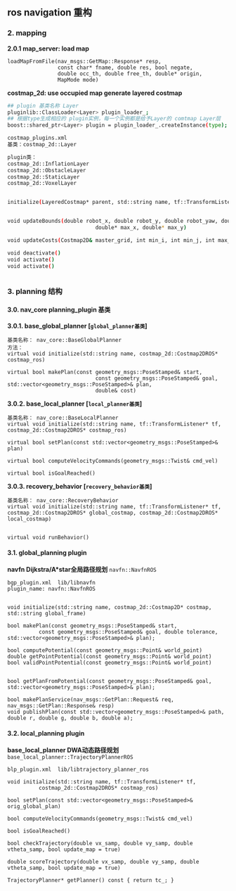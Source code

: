 
## ros navigation 重构

### 2. mapping 

**2.0.1 map_server: load map**
```
loadMapFromFile(nav_msgs::GetMap::Response* resp,
                const char* fname, double res, bool negate,
                double occ_th, double free_th, double* origin,
                MapMode mode)
```

**costmap_2d: use occupied map generate layered costmap**

```bash
## plugin 基类名称 Layer
pluginlib::ClassLoader<Layer> plugin_loader_;
## 根据type生成相应的 plugin实例，每一个实例都是给予Layer的 comtmap Layer层
boost::shared_ptr<Layer> plugin = plugin_loader_.createInstance(type);

costmap_plugins.xml
基类：costmap_2d::Layer

plugin类： 
costmap_2d::InflationLayer
costmap_2d::ObstacleLayer
costmap_2d::StaticLayer
costmap_2d::VoxelLayer


initialize(LayeredCostmap* parent, std::string name, tf::TransformListener *tf)


void updateBounds(double robot_x, double robot_y, double robot_yaw, double* min_x, double* min_y,
                            double* max_x, double* max_y)

void updateCosts(Costmap2D& master_grid, int min_i, int min_j, int max_i, int max_j)

void deactivate()
void activate() 
void activate() 



```


### 3. planning 结构

#### 3.0. nav_core  planning_plugin 基类

**3.0.1. base_global_planner [`global_planner基类`]**
```
基类名称： nav_core::BaseGlobalPlanner
方法：
virtual void initialize(std::string name, costmap_2d::Costmap2DROS* costmap_ros) 

virtual bool makePlan(const geometry_msgs::PoseStamped& start, 
                            const geometry_msgs::PoseStamped& goal, std::vector<geometry_msgs::PoseStamped>& plan,
                            double& cost)                            
```

**3.0.2. base_local_planner [`local_planner基类`]**
```
基类名称： nav_core::BaseLocalPlanner
virtual void initialize(std::string name, tf::TransformListener* tf, costmap_2d::Costmap2DROS* costmap_ros)

virtual bool setPlan(const std::vector<geometry_msgs::PoseStamped>& plan)

virtual bool computeVelocityCommands(geometry_msgs::Twist& cmd_vel)

virtual bool isGoalReached()

```

**3.0.3. recovery_behavior [`recovery_behavior基类`]**
```
基类名称： nav_core::RecoveryBehavior
virtual void initialize(std::string name, tf::TransformListener* tf, costmap_2d::Costmap2DROS* global_costmap, costmap_2d::Costmap2DROS* local_costmap)


virtual void runBehavior() 

```

#### 3.1. global_planning  plugin

**navfn Dijkstra/A*star全局路径规划**
`navfn::NavfnROS`
```
bgp_plugin.xml  lib/libnavfn
plugin_name: navfn::NavfnROS


void initialize(std::string name, costmap_2d::Costmap2D* costmap, std::string global_frame)

bool makePlan(const geometry_msgs::PoseStamped& start, 
          const geometry_msgs::PoseStamped& goal, double tolerance, std::vector<geometry_msgs::PoseStamped>& plan);

bool computePotential(const geometry_msgs::Point& world_point)
double getPointPotential(const geometry_msgs::Point& world_point)
bool validPointPotential(const geometry_msgs::Point& world_point)


bool getPlanFromPotential(const geometry_msgs::PoseStamped& goal, std::vector<geometry_msgs::PoseStamped>& plan);

bool makePlanService(nav_msgs::GetPlan::Request& req, nav_msgs::GetPlan::Response& resp)
void publishPlan(const std::vector<geometry_msgs::PoseStamped>& path, double r, double g, double b, double a);

```

#### 3.2. local_planning  plugin

**base_local_planner DWA动态路径规划**
`base_local_planner::TrajectoryPlannerROS`
```
blp_plugin.xml  lib/libtrajectory_planner_ros

void initialize(std::string name, tf::TransformListener* tf,
          costmap_2d::Costmap2DROS* costmap_ros)

bool setPlan(const std::vector<geometry_msgs::PoseStamped>& orig_global_plan)

bool computeVelocityCommands(geometry_msgs::Twist& cmd_vel)

bool isGoalReached()        

bool checkTrajectory(double vx_samp, double vy_samp, double vtheta_samp, bool update_map = true)

double scoreTrajectory(double vx_samp, double vy_samp, double vtheta_samp, bool update_map = true)

TrajectoryPlanner* getPlanner() const { return tc_; }

```
